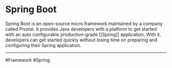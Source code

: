 # Spring Boot
Spring Boot is an open-source micro framework maintained by a company called Pivotal. It provides Java developers with a platform to get started with an auto configurable production-grade [[Spring]] application. With it, developers can get started quickly without losing time on preparing and configuring their Spring application.

---
#Framework #Spring